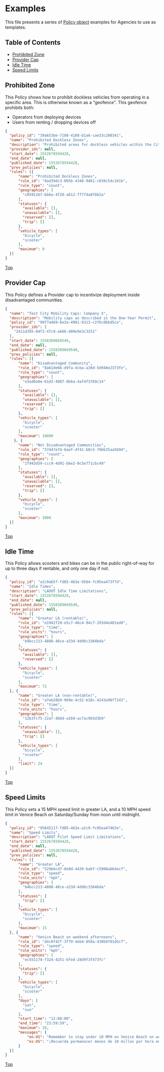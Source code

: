 # Examples

This file presents a series of [Policy object](./README.md#policy) examples for Agencies to use as templates.

## Table of Contents

- [Prohibited Zone](#prohibited-zone)
- [Provider Cap](#provider-cap)
- [Idle Time](#idle-time)
- [Speed Limits](#speed-limits)

## Prohibited Zone

This Policy shows how to prohibit dockless vehicles from operating in a specific area. This is otherwise known as a "geofence". This geofence prohibits both:

* Operators from deploying devices 
* Users from renting / dropping devices off 

```json
{
  "policy_id": "39a653be-7180-4188-b1a6-cae33c280341",
  "name": "Prohibited Dockless Zones",
  "description": "Prohibited areas for dockless vehicles within the City of Los Angeles for the LADOT Dockless On-Demand Personal Mobility Program",
  "provider_ids": null,
  "start_date": 1552678594428,
  "end_date": null,
  "published_date": 1552678594428,
  "prev_policies": null,
  "rules": [{
      "name": "Prohibited Dockless Zones",
      "rule_id": "8ad39dc3-005b-4348-9d61-c830c54c161b",
      "rule_type": "count",
      "geographies": [
        "c0591267-bb6a-4f28-a612-ff7f4a8f8b2a"
      ],
      "statuses": {
        "available": [],
        "unavailable": [],
        "reserved": [],
        "trip": []
      },
      "vehicle_types": [
        "bicycle",
        "scooter"
      ],
      "maximum": 0
  }]
}
```

[Top](#table-of-contents)

## Provider Cap

This Policy defines a Provider cap to incentivize deployment inside disadvantaged communities.

```json
{
  "name": "Test City Mobility Caps: Company X",
  "description": "Mobility caps as described in the One-Year Permit",
  "policy_id": "99f7a469-6e3a-4981-9313-c2f6c0bbd5ce",
  "provider_ids": [
    "2411d395-04f2-47c9-ab66-d09e9e3c3251"
  ],
  "start_date": 1558389669540,
  "end_date": null,
  "published_date": 1558389669540,
  "prev_policies": null,
  "rules": [{
      "name": "Disadvantaged Community",
      "rule_id": "8a61de66-d9fa-4cba-a38d-5d948e2373fe",
      "rule_type": "count",
      "geographies": [
        "e3ed0a0e-61d3-4887-8b6a-4af4f3769c14"
      ],
      "statuses": {
        "available": [],
        "unavailable": [],
        "reserved": [],
        "trip": []
      },
      "vehicle_types": [
        "bicycle",
        "scooter"
      ],
      "maximum": 10000
    }, {
      "name": "Not Disadvantaged Communities",
      "rule_id": "57d47e74-6aef-4f41-b0c5-79bb35aa5b9d",
      "rule_type": "count",
      "geographies": [
        "1f943d59-ccc9-4d91-b6e2-0c5e771cbc49"
      ],
      "statuses": {
        "available": [],
        "unavailable": [],
        "reserved": [],
        "trip": []
      },
      "vehicle_types": [
        "bicycle",
        "scooter"
      ],
      "maximum": 3000
  }]
}
```

[Top](#table-of-contents)

## Idle Time

This Policy allows scooters and bikes can be in the public right-of-way for up to three days if rentable, and only one day if not.

```json
{
  "policy_id": "a2c9a65f-fd85-463e-9564-fc95ea473f7d",
  "name": "Idle Times",
  "description": "LADOT Idle Time Limitations",
  "start_date": 1552678594428,
  "end_date": null,
  "published_date": 1558389669540,
  "prev_policies": null,
  "rules": [{
      "name": "Greater LA (rentable)",
      "rule_id": "e1942f2d-e5c7-46c4-94c7-293d4e481ed0",
      "rule_type": "time",
      "rule_units": "hours",
      "geographies": [
        "b4bcc213-4888-48ce-a33d-4dd6c3384bda"
      ],
      "statuses": {
        "available": [],
        "reserved": []
      },
      "vehicle_types": [
        "bicycle",
        "scooter"
      ],
      "maximum": 72
  }, {
      "name": "Greater LA (non-rentable)",
      "rule_id": "a7eb28b9-969e-4c52-b18c-4243a96f7143",
      "rule_type": "time",
      "rule_units": "hours",
      "geographies": [
        "12b3fcf5-22af-4b0d-a169-ac7ac903d3b9"
      ],
      "statuses": {
        "unavailable": [],
        "trip": []
      },
      "vehicle_types": [
        "bicycle",
        "scooter"
      ],
      "limit": 24
  }]
}
```

[Top](#table-of-contents)

## Speed Limits

This Policy sets a 15 MPH speed limit in greater LA, and a 10 MPH speed limit in Venice Beach on Saturday/Sunday from noon until midnight.

```json
{
  "policy_id": "95645117-fd85-463e-a2c9-fc95ea47463e",
  "name": "Speed Limits",
  "description": "LADOT Pilot Speed Limit Limitations",
  "start_date": 1552678594428,
  "end_date": null,
  "published_date": 1552678594428,
  "prev_policies": null,
  "rules": [{
      "name": "Greater LA",
      "rule_id": "529b6cd7-0e0d-4439-babf-c5908a664ecf",
      "rule_type": "speed",
      "rule_units": "mph",
      "geographies": [
        "b4bcc213-4888-48ce-a33d-4dd6c3384bda"
      ],
      "statuses": {
        "trip": []
      },
      "vehicle_types": [
        "bicycle",
        "scooter"
      ],
      "maximum": 15
  }, {
      "name": "Venice Beach on weekend afternoons",
      "rule_id": "d4c0f42f-3f79-4eb4-850a-430b9701d5cf",
      "rule_type": "speed",
      "rule_units": "mph",
      "geographies": [
        "ec551174-f324-4251-bfed-28d9f3f473fc"
      ],
      "statuses": {
        "trip": []
      },
      "vehicle_types": [
        "bicycle",
        "scooter"
      ],
      "days": [
        "sat",
        "sun"
      ],
      "start_time": "12:00:00",
      "end_time": "23:59:59",
      "maximum": 10,
      "messages": {
          "en-US": "Remember to stay under 10 MPH on Venice Beach on weekends!",
          "es-US": "¡Recuerda permanecer menos de 10 millas por hora en Venice Beach los fines de semana!"
      }
  }]
}
```

[Top](#table-of-contents)
